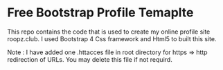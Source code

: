 # Free Bootstrap Profile Temaplte

This repo contains the code that is used to create my online profile site roopz.club. I used Bootstrap 4 Css framework and Html5 to built this site.

Note : I have added one .httacces file in root directory for https => http redirection of URLs. You may delete this file if not requird.
